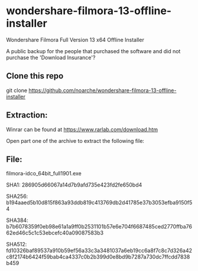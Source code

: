 # wondershare-filmora-13-offline-installer
Wondershare Filmora Full Version 13 x64 Offline Installer 

A public backup for the people that purchased the software and did not purchase the 'Download Insurance'? 


## Clone this repo

git clone https://github.com/noarche/wondershare-filmora-13-offline-installer


## Extraction:
Winrar can be found at https://www.rarlab.com/download.htm

Open part one of the archive to extract the following file:


## File: 

filmora-idco_64bit_full1901.exe

SHA1: 286905d66067a14d7b9afd735e423fd2fe650bd4

SHA256: b194aaed5b10d815f863a93ddb819c413769db2d41785e37b3053efba9150f54

SHA384: b7b6078359f0eb98e61a1a9ff0b2531101b57e6e704f6687485ced2770ffba7662ed46c5c1c53ebcefc40a09087583b3

SHA512: fd10326baf89537a910b59ef56a33c3a3481037a6eb19cc6a8f7c8c7d326a42c8f2174b6424f59bab4ca4337c0b2b399d0e8bd9b7287a730dc7ffcdd7838b459

